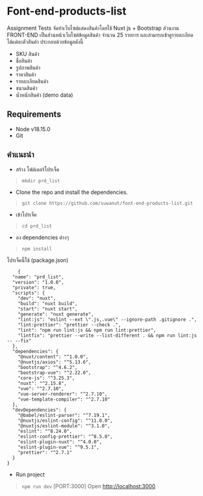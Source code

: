 # Font-end-products-list
Assignment Tests  จัดทำเว็บไซต์แสดงสินค้าโดยใช้ Nuxt js + Bootstrap  ส่วนงาน FRONT-END
เป็นส่วนหน้าเว็บไซต์ข้อมูลสินค้า จำนวน 25 รายการ และสามารถเข้าดูรายละเอียดได้แต่ละตัวสินค้า ประกอบด้วยข้อมูลดังนี้
- SKU สินค้า
- ชื่อสินค้า
- รูปภาพสินค้า
- ราคาสินค้า
- รายละเอียดสินค้า
- ขนาดสินค้า
- น้ำหนักสินค้า
(demo data)
## Requirements
-   Node v18.15.0
-   Git

## คำแนะนำ
 - สร้าง โฟล์เดอร์โปรเจ็ค 
 > `mkdir prd_list`
- Clone the repo and install the dependencies.
> `git clone https://github.com/suwanut/font-end-products-list.git`
- เข้าโปรเจ็ค 
> `cd prd_list`
 - ลง dependencies ต่างๆ  
> `npm install`

โปรเจ็คนี้ใช้ (package.json)

        {
      "name": "prd_list",
      "version": "1.0.0",
      "private": true,
      "scripts": {
        "dev": "nuxt",
        "build": "nuxt build",
        "start": "nuxt start",
        "generate": "nuxt generate",
        "lint:js": "eslint --ext \".js,.vue\" --ignore-path .gitignore .",
        "lint:prettier": "prettier --check .",
        "lint": "npm run lint:js && npm run lint:prettier",
        "lintfix": "prettier --write --list-different . && npm run lint:js -- --fix"
      },
      "dependencies": {
        "@nuxt/content": "^1.0.0",
        "@nuxtjs/axios": "^5.13.6",
        "bootstrap": "^4.6.2",
        "bootstrap-vue": "^2.22.0",
        "core-js": "^3.25.3",
        "nuxt": "^2.15.8",
        "vue": "^2.7.10",
        "vue-server-renderer": "^2.7.10",
        "vue-template-compiler": "^2.7.10"
      },
      "devDependencies": {
        "@babel/eslint-parser": "^7.19.1",
        "@nuxtjs/eslint-config": "^11.0.0",
        "@nuxtjs/eslint-module": "^3.1.0",
        "eslint": "^8.24.0",
        "eslint-config-prettier": "^8.5.0",
        "eslint-plugin-nuxt": "^4.0.0",
        "eslint-plugin-vue": "^9.5.1",
        "prettier": "^2.7.1"
      }
    }

    
- Run project
> `npm run dev`
[PORT:3000]
Open  [http://localhost:3000](http://localhost:3000/) 
